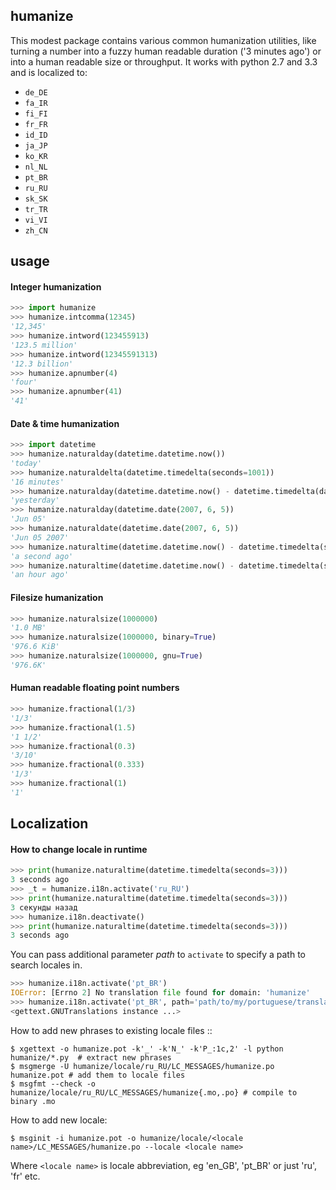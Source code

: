 humanize
-------- 
  
<!-- [![build status](https://secure.travis-ci.org/jmoiron/humanize.png?branch=master)](http://travis-ci.org/jmoiron/humanize) -->

This modest package contains various common humanization utilities, like turning
a number into a fuzzy human readable duration ('3 minutes ago') or into a human
readable size or throughput.  It works with python 2.7 and 3.3 and is localized
to:

- `de_DE`
- `fa_IR`
- `fi_FI`
- `fr_FR`
- `id_ID`
- `ja_JP`
- `ko_KR`
- `nl_NL`
- `pt_BR`
- `ru_RU`
- `sk_SK`
- `tr_TR`
- `vi_VI`
- `zh_CN`

usage
-----

#### Integer humanization

```py
>>> import humanize
>>> humanize.intcomma(12345)
'12,345'
>>> humanize.intword(123455913)
'123.5 million'
>>> humanize.intword(12345591313)
'12.3 billion'
>>> humanize.apnumber(4)
'four'
>>> humanize.apnumber(41)
'41'
``` 

#### Date & time humanization

```py
>>> import datetime
>>> humanize.naturalday(datetime.datetime.now())
'today'
>>> humanize.naturaldelta(datetime.timedelta(seconds=1001))
'16 minutes'
>>> humanize.naturalday(datetime.datetime.now() - datetime.timedelta(days=1))
'yesterday'
>>> humanize.naturalday(datetime.date(2007, 6, 5))
'Jun 05'
>>> humanize.naturaldate(datetime.date(2007, 6, 5))
'Jun 05 2007'
>>> humanize.naturaltime(datetime.datetime.now() - datetime.timedelta(seconds=1))
'a second ago'
>>> humanize.naturaltime(datetime.datetime.now() - datetime.timedelta(seconds=3600))
'an hour ago'
```

#### Filesize humanization

```py
>>> humanize.naturalsize(1000000)
'1.0 MB'
>>> humanize.naturalsize(1000000, binary=True)
'976.6 KiB'
>>> humanize.naturalsize(1000000, gnu=True)
'976.6K'
```

#### Human readable floating point numbers

```py
>>> humanize.fractional(1/3)
'1/3'
>>> humanize.fractional(1.5)
'1 1/2'
>>> humanize.fractional(0.3)
'3/10'
>>> humanize.fractional(0.333)
'1/3'
>>> humanize.fractional(1)
'1'
```

Localization
------------

#### How to change locale in runtime

```py
>>> print(humanize.naturaltime(datetime.timedelta(seconds=3)))
3 seconds ago
>>> _t = humanize.i18n.activate('ru_RU')
>>> print(humanize.naturaltime(datetime.timedelta(seconds=3)))
3 секунды назад
>>> humanize.i18n.deactivate()
>>> print(humanize.naturaltime(datetime.timedelta(seconds=3)))
3 seconds ago
```

You can pass additional parameter *path* to `activate` to specify a path to
search locales in.

```py
>>> humanize.i18n.activate('pt_BR')
IOError: [Errno 2] No translation file found for domain: 'humanize'
>>> humanize.i18n.activate('pt_BR', path='path/to/my/portuguese/translation/')
<gettext.GNUTranslations instance ...>
```

How to add new phrases to existing locale files ::

```shell
$ xgettext -o humanize.pot -k'_' -k'N_' -k'P_:1c,2' -l python humanize/*.py  # extract new phrases
$ msgmerge -U humanize/locale/ru_RU/LC_MESSAGES/humanize.po humanize.pot # add them to locale files
$ msgfmt --check -o humanize/locale/ru_RU/LC_MESSAGES/humanize{.mo,.po} # compile to binary .mo
```
How to add new locale:

```shell
$ msginit -i humanize.pot -o humanize/locale/<locale name>/LC_MESSAGES/humanize.po --locale <locale name>
```

Where `<locale name>` is locale abbreviation, eg 'en_GB', 'pt_BR' or just 'ru', 'fr' etc.
